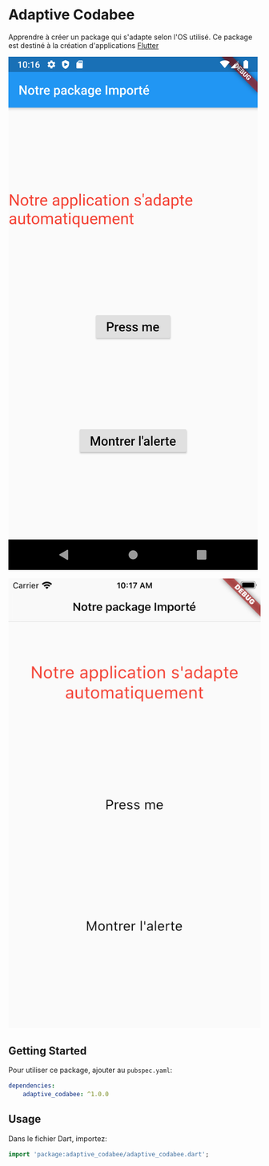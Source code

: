# Adaptive Codabee

Apprendre à créer un package qui s'adapte selon l'OS utilisé.
Ce package est destiné à la création d'applications [Flutter](https://flutter.io)

![ScreenShot](/screenshots/Screenshot_1592468219.png)

![ScreenShot](/screenshots/ios.png)

## Getting Started

Pour utiliser ce package, ajouter au `pubspec.yaml`:

```yaml
dependencies:
    adaptive_codabee: ^1.0.0
```

## Usage

Dans le fichier Dart, importez: 

```dart
import 'package:adaptive_codabee/adaptive_codabee.dart';
```
